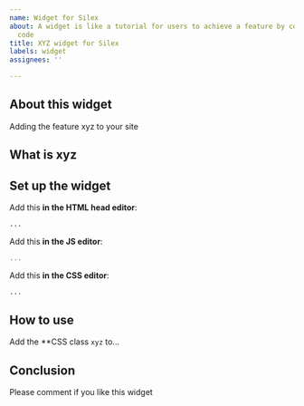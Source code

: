 ```yaml
---
name: Widget for Silex
about: A widget is like a tutorial for users to achieve a feature by copy pasting
  code
title: XYZ widget for Silex
labels: widget
assignees: ''

---
```


## About this widget

Adding the feature xyz to your site

## What is xyz

## Set up the widget

Add this **in the HTML head editor**:

```html
...
```

Add this **in the JS editor**:

```js
...
```
Add this **in the CSS editor**:

```css
...
```

## How to use

Add the **CSS class `xyz` to...

## Conclusion

Please comment if you like this widget
